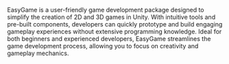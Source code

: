 EasyGame is a user-friendly game development package designed to simplify the creation of 2D and 3D games in Unity. 
With intuitive tools and pre-built components, developers can quickly prototype and build engaging gameplay experiences
without extensive programming knowledge. Ideal for both beginners and experienced developers, EasyGame streamlines 
the game development process, allowing you to focus on creativity and gameplay mechanics.